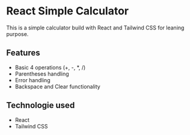 # React Simple Calculator
This is a simple calculator build with React and Tailwind CSS for leaning purpose.

## Features 
- Basic 4 operations (+, -, *, /)
- Parentheses handling
- Error handling
- Backspace and Clear functionality

## Technologie used
- React
- Tailwind CSS

